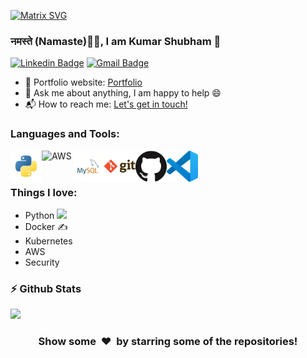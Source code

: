 [![Matrix SVG](https://raw.githubusercontent.com/rodrigograca31/rodrigograca31/master/matrix.svg)](https://www.youtube.com/watch?v=SDkAGkd4NLc) 

<!-- <h3> नमस्ते (Namaste)🙏🏻, I am Kumar Shubham 👋</h3> -->
### नमस्ते (Namaste)🙏🏻, I am Kumar Shubham 👋
[![Linkedin Badge](https://img.shields.io/badge/-kumarshubham-blue?style=flat-square&logo=Linkedin&logoColor=white&link=https://www.linkedin.com/in/kumar-shubham-19b388240/)](https://www.linkedin.com/in/kumar-shubham-19b388240/)
[![Gmail Badge](https://img.shields.io/badge/-krohitcvrce@gmail.com-c14438?style=flat-square&logo=Gmail&logoColor=white&link=mailto:krohitcvrce@gmail.com)](mailto:krohitcvrce@gmail.com) 


- 🎯 Portfolio website: [Portfolio](https://xxinactionxx.github.io/)
- 💬 Ask me about anything, I am happy to help :smile:
- 📬 How to reach me: [Let's get in touch!][linkedin]

### Languages and Tools: 
<img align="left" alt="HTML5" width="50px" src="https://raw.githubusercontent.com/github/explore/80688e429a7d4ef2fca1e82350fe8e3517d3494d/topics/python/python.png" />
<img align="left" alt="AWS" width="50px" src="https://github.com/varadbhogayata/varadbhogayata.github.io/blob/master/assets/img/aws-logo.png" />
<img align="left" alt="MySQL" width="50px" src="https://raw.githubusercontent.com/github/explore/80688e429a7d4ef2fca1e82350fe8e3517d3494d/topics/mysql/mysql.png" />
<img align="left" alt="Git" width="50px" src="https://raw.githubusercontent.com/github/explore/80688e429a7d4ef2fca1e82350fe8e3517d3494d/topics/git/git.png" />
<img align="left" alt="GitHub" width="50px" src="https://raw.githubusercontent.com/github/explore/78df643247d429f6cc873026c0622819ad797942/topics/github/github.png"/>
<img align="left" alt="Visual Studio Code" width="50px" src="https://raw.githubusercontent.com/github/explore/80688e429a7d4ef2fca1e82350fe8e3517d3494d/topics/visual-studio-code/visual-studio-code.png" />

<br>
<br>

### Things I love:
- Python <img src="https://media.giphy.com/media/WUlplcMpOCEmTGBtBW/giphy.gif" width="30"> 
- Docker ✍️
- Kubernetes
- AWS
- Security


### :zap: Github Stats
<p>
    <a href="https://gitstats.me/xxinactionxx" target="_blank"> 
        <img src="https://github-readme-stats.vercel.app/api?username=xxinactionxx&&show_icons=true&hi&theme=dark&count_private=true&include_all_commits=true">
    </a>
</p>

<!-- [![Top Langs](https://github-readme-stats.vercel.app/api/top-langs/?username=varadbhogayata&layout=compact)](https://github.com/anuraghazra/github-readme-stats) -->
<div align="center">
<h3 align="center">Show some &nbsp;❤️&nbsp; by starring some of the repositories!</h3>

<!--[website]: -->
[linkedin]: https://www.linkedin.com/in/kumar-shubham-19b388240/
